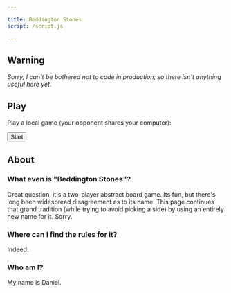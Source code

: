 ```yaml
---

title: Beddington Stones
script: /script.js

---
```


## Warning
_Sorry, I can't be bothered not to code in production, so there isn't anything useful here yet._

## Play

<div id="local-menu" markdown="1">

Play a local game (your opponent shares your computer):

<button type="button" id="local-start-button">Start</button>

</div>

<!-- All the "Play" stuff after this (not including the game itself) are PeerJS non-working code. Kindly ignore. -->

<div id="nickname" style="display: none;" markdown="1">

Enter a nickname to get started:

<input type="text" id="nickname-text">
<button type="button" id="nickname-button">Go</button>

</div>

<div id="lobby-mainmenu" style="display: none;" markdown="1">

Start a new game, or join a game a friend has started:

<button type="button" id="start-button">Start</button>
<button type="button" id="join-button">Join</button>

</div>

<div id="lobby-start" style="display: none;" markdown="1">

Please give your opponent this code: <code id="player-code">... establishing connection ...</code>

The game will start as soon as they are ready.

</div>

<div id="lobby-join" style="display: none;" markdown="1">

Enter the code your opponent has given you:

<input type="text" id="player-code-text">
<button type="button" id="player-code-button">Go</button>

</div>

<div id="game" style="display: none;" >

<canvas id="game-canvas"></canvas>

</div>

## About

### What even is "Beddington Stones"?

Great question,
it's a two-player abstract board game.
Its fun,
but there's long been widespread disagreement as to its name.
This page continues that grand tradition
(while trying to avoid picking a side)
by using an entirely new name for it.
Sorry.

### Where can I find the rules for it?

Indeed.

### Who am I?

My name is Daniel.

<script src="https://unpkg.com/peerjs@1.0.0/dist/peerjs.min.js"></script>
<script type="module" src="{{ page.script | relative_url }}"></script>
